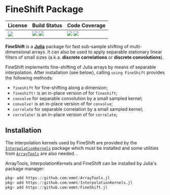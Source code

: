 # FineShift Package

| **License**                     | **Build Status**                                                | **Code Coverage**                                                   |
|:--------------------------------|:----------------------------------------------------------------|:--------------------------------------------------------------------|
| [![][license-img]][license-url] | [![][travis-img]][travis-url] [![][appveyor-img]][appveyor-url] | [![][coveralls-img]][coveralls-url] [![][codecov-img]][codecov-url] |

**FineShift** is a [**Julia**][julia-url] package for fast sub-sample
shifting of multi-dimensional arrays.  It can also be used to apply separable
stationary linear filters of small sizes (a.k.a. **discrete correlations**
or **discrete convolutions**).

FineShift implements fine-shifting of Julia arrays by means of separable
interpolation.  After installation (see below), calling `using FineShift`
provides the following methods:

- `fineshift` for fine-shifting along a dimension;
- `fineshift!` is an in-place version of for `fineshift`;
- `convolve` for separable convolution by a small sampled kernel;
- `convolve!` is an in-place version of for `convolve`;
- `correlate` for separable correlation by a small sampled kernel;
- `correlate!` is an in-place version of for `correlate`;


## Installation

The interpolation kernels used by FineShift are provided by the
[`InterpolationKernels`](https://github.com/emmt/InterpolationKernels.jl)
package which must be installed and some utilities from
[`ArrayTools`](https://github.com/emmt/ArrayTools.jl) are also needed.  .

ArrayTools, InterpolationKernels and FineShift can be installed by Julia's
package manager:

```julia
pkg> add https://github.com/emmt/ArrayTools.jl
pkg> add https://github.com/emmt/InterpolationKernels.jl
pkg> add https://github.com/emmt/FineShift.jl
```

[doc-stable-img]: https://img.shields.io/badge/docs-stable-blue.svg
[doc-stable-url]: https://emmt.github.io/FineShift.jl/stable

[doc-dev-img]: https://img.shields.io/badge/docs-dev-blue.svg
[doc-dev-url]: https://emmt.github.io/FineShift.jl/dev

[license-url]: ./LICENSE.md
[license-img]: http://img.shields.io/badge/license-MIT-brightgreen.svg?style=flat

[travis-img]: https://travis-ci.com/emmt/FineShift.jl.svg?branch=master
[travis-url]: https://travis-ci.com/emmt/FineShift.jl

[appveyor-img]: https://ci.appveyor.com/api/projects/status/github/emmt/FineShift.jl?branch=master
[appveyor-url]: https://ci.appveyor.com/project/emmt/FineShift-jl/branch/master

[coveralls-img]: https://coveralls.io/repos/emmt/FineShift.jl/badge.svg?branch=master&service=github
[coveralls-url]: https://coveralls.io/github/emmt/FineShift.jl?branch=master

[codecov-img]: http://codecov.io/github/emmt/FineShift.jl/coverage.svg?branch=master
[codecov-url]: http://codecov.io/github/emmt/FineShift.jl?branch=master

[julia-url]: https://pkg.julialang.org/
